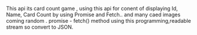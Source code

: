 This api its card count game , using this api for conent of  displaying Id, Name, Card Count by using Promise and Fetch.. and many caed images coming random . promise - fetch() method using this programming,readable stream so convert to JSON.
